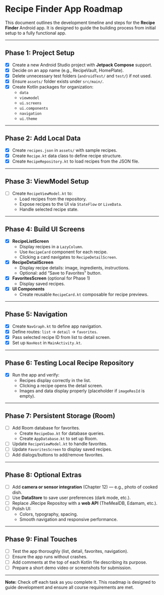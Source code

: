 # Recipe Finder App Roadmap

This document outlines the development timeline and steps for the **Recipe Finder** Android app. It is designed to guide the building process from initial setup to a fully functional app.

---

## Phase 1: Project Setup
- [x] Create a new Android Studio project with **Jetpack Compose** support.
- [x] Decide on an app name (e.g., RecipeVault, HomePlate).
- [x] Delete unnecessary test folders (`androidTest/` and `test/`) if not used.
- [x] Ensure `assets/` folder exists under `src/main/`.
- [x] Create Kotlin packages for organization:
  - `data`
  - `viewmodel`
  - `ui.screens`
  - `ui.components`
  - `navigation`
  - `ui.theme`

---

## Phase 2: Add Local Data
- [x] Create `recipes.json` in `assets/` with sample recipes.
- [x] Create `Recipe.kt` data class to define recipe structure.
- [x] Create `RecipeRepository.kt` to load recipes from the JSON file.

---

## Phase 3: ViewModel Setup
- [ ] Create `RecipeViewModel.kt` to:
  - Load recipes from the repository.
  - Expose recipes to the UI via `StateFlow` or `LiveData`.
  - Handle selected recipe state.

---

## Phase 4: Build UI Screens
- [x] **RecipeListScreen**
  - Display recipes in a `LazyColumn`.
  - Use `RecipeCard` component for each recipe.
  - Clicking a card navigates to `RecipeDetailScreen`.
- [x] **RecipeDetailScreen**
  - Display recipe details: image, ingredients, instructions.
  - Optional: add “Save to Favorites” button.
- [x] **FavoritesScreen** (optional for Phase 1)
  - Display saved recipes.
- [x] **UI Components**
  - Create reusable `RecipeCard.kt` composable for recipe previews.

---

## Phase 5: Navigation
- [x] Create `NavGraph.kt` to define app navigation.
- [x] Define routes: `list` → `detail` → `favorites`.
- [x] Pass selected recipe ID from list to detail screen.
- [x] Set up `NavHost` in `MainActivity.kt`.

---

## Phase 6: Testing Local Recipe Repository
- [x] Run the app and verify:
  - Recipes display correctly in the list.
  - Clicking a recipe opens the detail screen.
  - Images and data display properly (placeholder if `imageResId` is empty).

---

## Phase 7: Persistent Storage (Room)
- [ ] Add Room database for favorites.
  - Create `RecipeDao.kt` for database queries.
  - Create `AppDatabase.kt` to set up Room.
- [ ] Update `RecipeViewModel.kt` to handle favorites.
- [ ] Update `FavoritesScreen` to display saved recipes.
- [ ] Add dialogs/buttons to add/remove favorites.

---

## Phase 8: Optional Extras
- [ ] Add **camera or sensor integration** (Chapter 12) — e.g., photo of cooked dish.
- [ ] Use **DataStore** to save user preferences (dark mode, etc.).
- [ ] Replace JRecipe Repositoy with a **web API** (TheMealDB, Edamam, etc.).
- [ ] Polish UI:
  - Colors, typography, spacing.
  - Smooth navigation and responsive performance.

---

## Phase 9: Final Touches
- [ ] Test the app thoroughly (list, detail, favorites, navigation).
- [ ] Ensure the app runs without crashes.
- [ ] Add comments at the top of each Kotlin file describing its purpose.
- [ ] Prepare a short demo video or screenshots for submission.

---

**Note:** Check off each task as you complete it. This roadmap is designed to guide development and ensure all course requirements are met.
